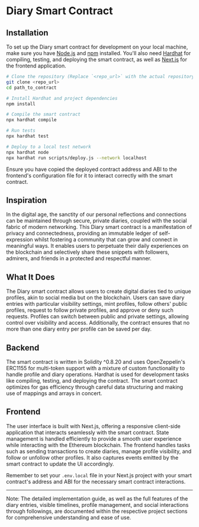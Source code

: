 # Diary Smart Contract

## Installation

To set up the Diary smart contract for development on your local machine, make sure you have [Node.js](https://nodejs.org/) and [npm](https://www.npmjs.com/) installed. You'll also need [Hardhat](https://hardhat.org/getting-started/) for compiling, testing, and deploying the smart contract, as well as [Next.js](https://nextjs.org/) for the frontend application.

```bash
# Clone the repository (Replace `<repo_url>` with the actual repository URL)
git clone <repo_url>
cd path_to_contract

# Install Hardhat and project dependencies
npm install

# Compile the smart contract
npx hardhat compile

# Run tests
npx hardhat test

# Deploy to a local test network
npx hardhat node
npx hardhat run scripts/deploy.js --network localhost
```

Ensure you have copied the deployed contract address and ABI to the frontend's configuration file for it to interact correctly with the smart contract.

## Inspiration

In the digital age, the sanctity of our personal reflections and connections can be maintained through secure, private diaries, coupled with the social fabric of modern networking. This Diary smart contract is a manifestation of privacy and connectedness, providing an immutable ledger of self-expression whilst fostering a community that can grow and connect in meaningful ways. It enables users to perpetuate their daily experiences on the blockchain and selectively share these snippets with followers, admirers, and friends in a protected and respectful manner.

## What It Does

The Diary smart contract allows users to create digital diaries tied to unique profiles, akin to social media but on the blockchain. Users can save diary entries with particular visibility settings, mint profiles, follow others' public profiles, request to follow private profiles, and approve or deny such requests. Profiles can switch between public and private settings, allowing control over visibility and access. Additionally, the contract ensures that no more than one diary entry per profile can be saved per day.

## Backend

The smart contract is written in Solidity ^0.8.20 and uses OpenZeppelin's ERC1155 for multi-token support with a mixture of custom functionality to handle profile and diary operations. Hardhat is used for development tasks like compiling, testing, and deploying the contract. The smart contract optimizes for gas efficiency through careful data structuring and making use of mappings and arrays in concert.

## Frontend

The user interface is built with Next.js, offering a responsive client-side application that interacts seamlessly with the smart contract. State management is handled efficiently to provide a smooth user experience while interacting with the Ethereum blockchain. The frontend handles tasks such as sending transactions to create diaries, manage profile visibility, and follow or unfollow other profiles. It also captures events emitted by the smart contract to update the UI accordingly.

Remember to set your `.env.local` file in your Next.js project with your smart contract's address and ABI for the necessary smart contract interactions.

---

Note: The detailed implementation guide, as well as the full features of the diary entries, visible timelines, profile management, and social interactions through followings, are documented within the respective project sections for comprehensive understanding and ease of use.
